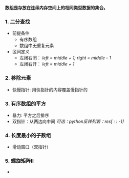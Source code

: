 **数组是存放在连续内存空间上的相同类型数据的集合。**

### 1. 二分查找
- 前提条件
	- 有序数组
	- 数组中无重复元素
- 区间定义
	- 左闭右闭： *left = middle + 1; right = middle - 1*
	- 左闭右开： *left = middle + 1*

### 2. 移除元素
- 快慢指针: 用快指针的内容覆盖慢指针的 

### 3. 有序数组的平方
- 暴力: 平方之后排序
- 双指针：从两边向中间 *可选：python反转列表：res[ : : -1]*

### 4. 长度最小的子数组
- 滑动窗口（双指针）

### 5. 螺旋矩阵II 
- 

